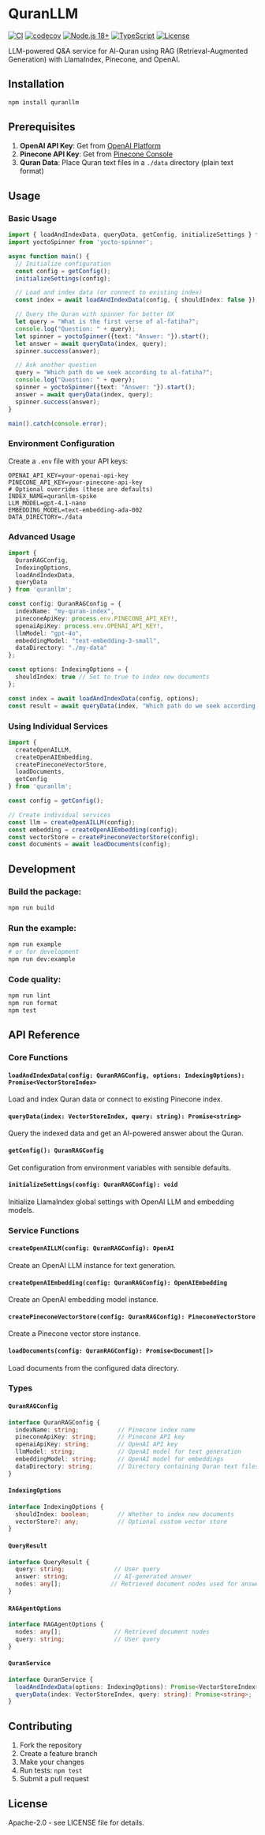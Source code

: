 # QuranLLM
[![CI](https://github.com/nobelk/quranllm/actions/workflows/ci.yml/badge.svg)](https://github.com/nobelk/quranllm/actions/workflows/ci.yml)
[![codecov](https://codecov.io/gh/nobelk/quranllm/branch/main/graph/badge.svg?token=YOUR_TOKEN)](https://codecov.io/gh/nobelk/quranllm)
[![Node.js 18+](https://img.shields.io/badge/node-18%2B-green.svg)](https://nodejs.org/)
[![TypeScript](https://img.shields.io/badge/TypeScript-5.x-blue.svg)](https://www.typescriptlang.org/)
[![License](https://img.shields.io/badge/license-Apache%202.0-blue.svg)](LICENSE)

LLM-powered Q&A service for Al-Quran using RAG (Retrieval-Augmented Generation) with LlamaIndex, Pinecone, and OpenAI.

## Installation

```bash
npm install quranllm
```

## Prerequisites

1. **OpenAI API Key**: Get from [OpenAI Platform](https://platform.openai.com/)
2. **Pinecone API Key**: Get from [Pinecone Console](https://app.pinecone.io/)
3. **Quran Data**: Place Quran text files in a `./data` directory (plain text format)

## Usage

### Basic Usage

```typescript
import { loadAndIndexData, queryData, getConfig, initializeSettings } from 'quranllm';
import yoctoSpinner from 'yocto-spinner';

async function main() {
  // Initialize configuration
  const config = getConfig();
  initializeSettings(config);

  // Load and index data (or connect to existing index)
  const index = await loadAndIndexData(config, { shouldIndex: false });

  // Query the Quran with spinner for better UX
  let query = "What is the first verse of al-fatiha?";
  console.log("Question: " + query);
  let spinner = yoctoSpinner({text: "Answer: "}).start();
  let answer = await queryData(index, query);
  spinner.success(answer);

  // Ask another question
  query = "Which path do we seek according to al-fatiha?";
  console.log("Question: " + query);
  spinner = yoctoSpinner({text: "Answer: "}).start();
  answer = await queryData(index, query);
  spinner.success(answer);
}

main().catch(console.error);
```

### Environment Configuration

Create a `.env` file with your API keys:

```env
OPENAI_API_KEY=your-openai-api-key
PINECONE_API_KEY=your-pinecone-api-key
# Optional overrides (these are defaults)
INDEX_NAME=quranllm-spike
LLM_MODEL=gpt-4.1-nano
EMBEDDING_MODEL=text-embedding-ada-002
DATA_DIRECTORY=./data
```

### Advanced Usage

```typescript
import {
  QuranRAGConfig,
  IndexingOptions,
  loadAndIndexData,
  queryData
} from 'quranllm';

const config: QuranRAGConfig = {
  indexName: "my-quran-index",
  pineconeApiKey: process.env.PINECONE_API_KEY!,
  openaiApiKey: process.env.OPENAI_API_KEY!,
  llmModel: "gpt-4o",
  embeddingModel: "text-embedding-3-small",
  dataDirectory: "./my-data"
};

const options: IndexingOptions = {
  shouldIndex: true // Set to true to index new documents
};

const index = await loadAndIndexData(config, options);
const result = await queryData(index, "Which path do we seek according to al-fatiha?");
```

### Using Individual Services

```typescript
import {
  createOpenAILLM,
  createOpenAIEmbedding,
  createPineconeVectorStore,
  loadDocuments,
  getConfig
} from 'quranllm';

const config = getConfig();

// Create individual services
const llm = createOpenAILLM(config);
const embedding = createOpenAIEmbedding(config);
const vectorStore = createPineconeVectorStore(config);
const documents = await loadDocuments(config);
```

## Development

### Build the package:

```bash
npm run build
```

### Run the example:

```bash
npm run example
# or for development
npm run dev:example
```

### Code quality:

```bash
npm run lint
npm run format
npm test
```

## API Reference

### Core Functions

#### `loadAndIndexData(config: QuranRAGConfig, options: IndexingOptions): Promise<VectorStoreIndex>`
Load and index Quran data or connect to existing Pinecone index.

#### `queryData(index: VectorStoreIndex, query: string): Promise<string>`
Query the indexed data and get an AI-powered answer about the Quran.

#### `getConfig(): QuranRAGConfig`
Get configuration from environment variables with sensible defaults.

#### `initializeSettings(config: QuranRAGConfig): void`
Initialize LlamaIndex global settings with OpenAI LLM and embedding models.

### Service Functions

#### `createOpenAILLM(config: QuranRAGConfig): OpenAI`
Create an OpenAI LLM instance for text generation.

#### `createOpenAIEmbedding(config: QuranRAGConfig): OpenAIEmbedding`
Create an OpenAI embedding model instance.

#### `createPineconeVectorStore(config: QuranRAGConfig): PineconeVectorStore`
Create a Pinecone vector store instance.

#### `loadDocuments(config: QuranRAGConfig): Promise<Document[]>`
Load documents from the configured data directory.

### Types

#### `QuranRAGConfig`
```typescript
interface QuranRAGConfig {
  indexName: string;           // Pinecone index name
  pineconeApiKey: string;      // Pinecone API key
  openaiApiKey: string;        // OpenAI API key
  llmModel: string;            // OpenAI model for text generation
  embeddingModel: string;      // OpenAI model for embeddings
  dataDirectory: string;       // Directory containing Quran text files
}
```

#### `IndexingOptions`
```typescript
interface IndexingOptions {
  shouldIndex: boolean;        // Whether to index new documents
  vectorStore?: any;           // Optional custom vector store
}
```

#### `QueryResult`
```typescript
interface QueryResult {
  query: string;              // User query
  answer: string;             // AI-generated answer
  nodes: any[];              // Retrieved document nodes used for answer
}
```

#### `RAGAgentOptions`
```typescript
interface RAGAgentOptions {
  nodes: any[];               // Retrieved document nodes
  query: string;              // User query
}
```

#### `QuranService`
```typescript
interface QuranService {
  loadAndIndexData(options: IndexingOptions): Promise<VectorStoreIndex>;
  queryData(index: VectorStoreIndex, query: string): Promise<string>;
}
```

## Contributing

1. Fork the repository
2. Create a feature branch
3. Make your changes
4. Run tests: `npm test`
5. Submit a pull request

## License

Apache-2.0 - see LICENSE file for details.